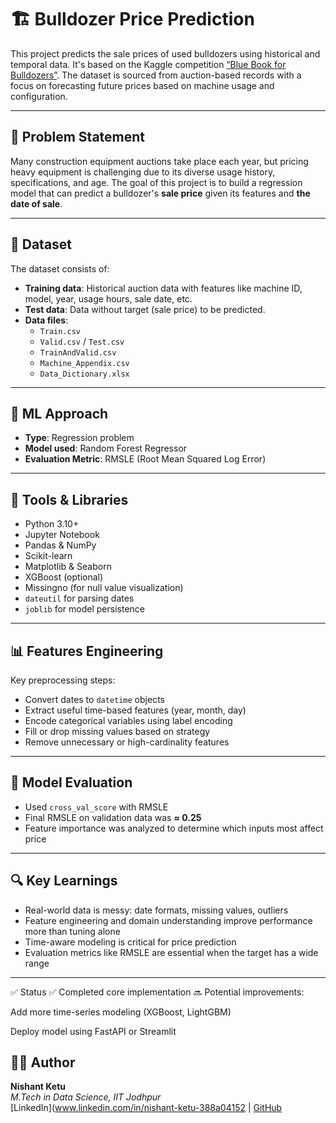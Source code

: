 # 🏗️ Bulldozer Price Prediction

This project predicts the sale prices of used bulldozers using historical and temporal data. It's based on the Kaggle competition [“Blue Book for Bulldozers”](https://www.kaggle.com/competitions/bluebook-for-bulldozers). The dataset is sourced from auction-based records with a focus on forecasting future prices based on machine usage and configuration.

---

## 📌 Problem Statement

Many construction equipment auctions take place each year, but pricing heavy equipment is challenging due to its diverse usage history, specifications, and age. The goal of this project is to build a regression model that can predict a bulldozer's **sale price** given its features and **the date of sale**.

---

## 📁 Dataset

The dataset consists of:
- **Training data**: Historical auction data with features like machine ID, model, year, usage hours, sale date, etc.
- **Test data**: Data without target (sale price) to be predicted.
- **Data files**:
  - `Train.csv`
  - `Valid.csv` / `Test.csv`
  - `TrainAndValid.csv`
  - `Machine_Appendix.csv`
  - `Data_Dictionary.xlsx`

---

## 🧠 ML Approach

- **Type**: Regression problem
- **Model used**: Random Forest Regressor
- **Evaluation Metric**: RMSLE (Root Mean Squared Log Error)

---

## 🔧 Tools & Libraries

- Python 3.10+
- Jupyter Notebook
- Pandas & NumPy
- Scikit-learn
- Matplotlib & Seaborn
- XGBoost (optional)
- Missingno (for null value visualization)
- `dateutil` for parsing dates
- `joblib` for model persistence

---

## 📊 Features Engineering

Key preprocessing steps:
- Convert dates to `datetime` objects
- Extract useful time-based features (year, month, day)
- Encode categorical variables using label encoding
- Fill or drop missing values based on strategy
- Remove unnecessary or high-cardinality features

---

## 🧪 Model Evaluation

- Used `cross_val_score` with RMSLE
- Final RMSLE on validation data was **≈ 0.25**
- Feature importance was analyzed to determine which inputs most affect price

---

## 🔍 Key Learnings

- Real-world data is messy: date formats, missing values, outliers
- Feature engineering and domain understanding improve performance more than tuning alone
- Time-aware modeling is critical for price prediction
- Evaluation metrics like RMSLE are essential when the target has a wide range

---

✅ Status
✅ Completed core implementation
🔜 Potential improvements:

Add more time-series modeling (XGBoost, LightGBM)

Deploy model using FastAPI or Streamlit

## 🙋‍♂️ Author

**Nishant Ketu**  
_M.Tech in Data Science, IIT Jodhpur_  
[LinkedIn](www.linkedin.com/in/nishant-ketu-388a04152 | [GitHub](https://github.com/ketu363)
